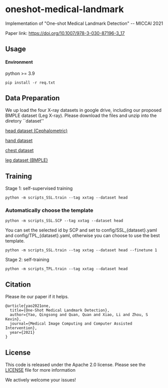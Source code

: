 # oneshot-medical-landmark
Implementation of "One-shot Medical Landmark Detection" -- MICCAI 2021

Paper link: https://doi.org/10.1007/978-3-030-87196-3_17

## Usage

#### Environment

python >= 3.9
```
pip install -r req.txt
```



## Data Preparation

We up load the four X-ray datasets in google drive, including our proposed BMPLE dataset (Leg X-ray). Please download the files and unzip into the diretory ``dataset''

[head dataset (Cephalometric)](https://drive.google.com/file/d/1PQhNrwZpa9y6AhWjX_qcS_zrptcTCSvq/view?usp=sharing)

[hand dataset](https://drive.google.com/file/d/16MD617NySbf7EXlkA07RlMnEUAUYgHCt/view?usp=sharing)

[chest dataset](https://drive.google.com/file/d/1Gkfl5wnaU2J-TMAkOrKM604cmxw9PPiz/view?usp=sharing)

[leg dataset (BMPLE)](https://drive.google.com/file/d/1MWCWA64xJ9Rt4MpcqinQMkJ2Fs7ekGRr/view?usp=sharing)


## Training

Stage 1: self-supervised training
```
python -m scripts_SSL.train --tag xxtag --dataset head
```

### Automatically choose the template
```
python -m scripts_SSL.SCP --tag xxtag --dataset head
```
You can set the selected id by SCP and set to config/SSL_{dataset}.yaml and config/TPL_{dataset}.yaml, otherwise you can choose to use the best template.

```
python -m scripts_SSL.train --tag xxtag --dataset head --finetune 1
```

Stage 2: self-training
```
python -m scripts_TPL.train --tag xxtag --dataset head
```


## Citation
Please ite our paper if it helps.
````
@article{yao2021one,
  title={One-Shot Medical Landmark Detection},
  author={Yao, Qingsong and Quan, Quan and Xiao, Li and Zhou, S Kevin},
  journal={Medical Image Computing and Computer Assisted Intervention},
  year={2021}
}
````
## License
This code is released under the Apache 2.0 license. Please see the [LICENSE](LICENSE) file for more information

We actively welcome your issues! 
